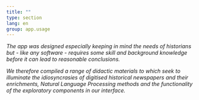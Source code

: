 ```yaml
---
title: ""
type: section
lang: en
group: app.usage
---
```


<!-- more -->

_The app was designed especially keeping in mind the needs of historians but - like any software - requires some skill and background knowledge before it can lead to reasonable conclusions._

_We therefore compiled a range of didactic materials to which seek to illuminate the idiosyncrasies of digitised historical newspapers and their enrichments, Natural Language Processing methods and the functionality of the exploratory components in our interface._
